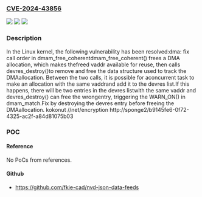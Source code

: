 ### [CVE-2024-43856](https://cve.mitre.org/cgi-bin/cvename.cgi?name=CVE-2024-43856)
![](https://img.shields.io/static/v1?label=Product&message=Linux&color=blue)
![](https://img.shields.io/static/v1?label=Version&message=9ac7849e35f7%3C%20fe2d246080f0%20&color=brighgreen)
![](https://img.shields.io/static/v1?label=Vulnerability&message=n%2Fa&color=brighgreen)

### Description

In the Linux kernel, the following vulnerability has been resolved:dma: fix call order in dmam_free_coherentdmam_free_coherent() frees a DMA allocation, which makes thefreed vaddr available for reuse, then calls devres_destroy()to remove and free the data structure used to track the DMAallocation. Between the two calls, it is possible for aconcurrent task to make an allocation with the same vaddrand add it to the devres list.If this happens, there will be two entries in the devres listwith the same vaddr and devres_destroy() can free the wrongentry, triggering the WARN_ON() in dmam_match.Fix by destroying the devres entry before freeing the DMAallocation.  kokonut //net/encryption    http://sponge2/b9145fe6-0f72-4325-ac2f-a84d81075b03

### POC

#### Reference
No PoCs from references.

#### Github
- https://github.com/fkie-cad/nvd-json-data-feeds

